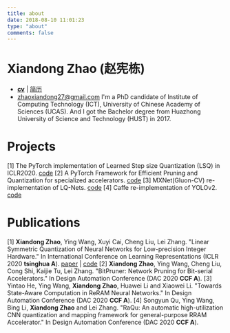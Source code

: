 ```yaml
---
title: about
date: 2018-08-10 11:01:23
type: "about"
comments: false
---
```


# Xiandong Zhao (赵宪栋) 
- [**cv**](index/Resume-XiandongZhao.pdf) | [简历](index/赵宪栋-简历.pdf)
- zhaoxiandong27@gmail.com
I'm a PhD candidate of Institute of Computing Technology (ICT), University of Chinese Academy of Sciences (UCAS). And I got the Bachelor degree from Huazhong University of Science and Technology (HUST) in 2017. 

# Projects

[1] The PyTorch implementation of Learned Step size Quantization (LSQ) in ICLR2020. [code](https://github.com/hustzxd/LSQuantization)
[2] A PyTorch Framework for Efficient Pruning and Quantization for specialized accelerators. [code](https://github.com/hustzxd/EfficientPyTorch)
[3] MXNet(Gluon-CV) re-implementation of LQ-Nets. [code](https://github.com/hustzxd/LQ-Nets-MXNet)
[4] Caffe re-implementation of YOLOv2. [code](https://github.com/hustzxd/z1)

# Publications

[1] **Xiandong Zhao**, Ying Wang, Xuyi Cai, Cheng Liu, Lei Zhang. "Linear Symmetric Quantization of Neural Networks for Low-precision Integer Hardware." In International Conference on Learning Representations (ICLR 2020 **tsinghua A**). [paper](https://openreview.net/pdf?id=H1lBj2VFPS) | [code](https://github.com/hustzxd/EfficientPyTorch)
[2] **Xiandong Zhao**, Ying Wang, Cheng Liu, Cong Shi, Kaijie Tu, Lei Zhang. "BitPruner: Network Pruning for Bit-serial Accelerators." In Design Automation Conference (DAC 2020 **CCF A**).
[3] Yintao He, Ying Wang, **Xiandong Zhao**, Huawei Li and Xiaowei Li. "Towards State-Aware Computation in ReRAM Neural Networks." In Design Automation Conference (DAC 2020 **CCF A**).
[4] Songyun Qu, Ying Wang, Bing Li, **Xiandong Zhao** and Lei Zhang. "RaQu: An automatic high-utilization CNN quantization and mapping framework for general-purpose RRAM Accelerator." In Design Automation Conference (DAC 2020 **CCF A**).
